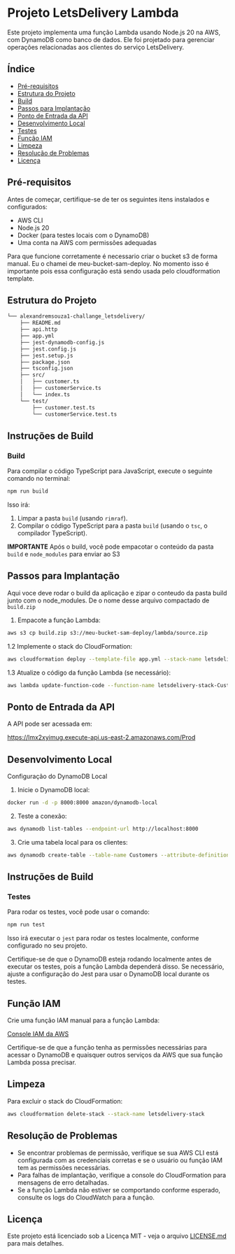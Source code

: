 # Projeto LetsDelivery Lambda

Este projeto implementa uma função Lambda usando Node.js 20 na AWS, com DynamoDB como banco de dados. Ele foi projetado para gerenciar operações relacionadas aos clientes do serviço LetsDelivery.

## Índice

- [Pré-requisitos](#pré-requisitos)
- [Estrutura do Projeto](#estrutura-do-projeto)
- [Build](#instruções-de-build)
- [Passos para Implantação](#passos-para-implantação)
- [Ponto de Entrada da API](#ponto-de-entrada-da-api)
- [Desenvolvimento Local](#desenvolvimento-local)
- [Testes](#instruções-de-testes)
- [Função IAM](#função-iam)
- [Limpeza](#limpeza)
- [Resolução de Problemas](#resolução-de-problemas)
- [Licença](#licença)

## Pré-requisitos

Antes de começar, certifique-se de ter os seguintes itens instalados e configurados:

- AWS CLI
- Node.js 20
- Docker (para testes locais com o DynamoDB)
- Uma conta na AWS com permissões adequadas

Para que funcione corretamente é necessario criar o bucket s3 de forma manual. Eu o chamei de meu-bucket-sam-deploy. 
No momento isso é importante pois essa configuração está sendo usada pelo cloudformation template.

## Estrutura do Projeto
```bash
└── alexandremsouza1-challange_letsdelivery/
    ├── README.md
    ├── api.http
    ├── app.yml
    ├── jest-dynamodb-config.js
    ├── jest.config.js
    ├── jest.setup.js
    ├── package.json
    ├── tsconfig.json
    ├── src/
    │   ├── customer.ts
    │   ├── customerService.ts
    │   └── index.ts
    └── test/
        ├── customer.test.ts
        └── customerService.test.ts
```

## Instruções de Build

### Build

Para compilar o código TypeScript para JavaScript, execute o seguinte comando no terminal:

```bash
npm run build
```

Isso irá:
1. Limpar a pasta `build` (usando `rimraf`).
2. Compilar o código TypeScript para a pasta `build` (usando o `tsc`, o compilador TypeScript).

**IMPORTANTE** Após o build, você pode empacotar o conteúdo da pasta `build` e `node_modules` para enviar ao S3 


## Passos para Implantação

Aqui voce deve rodar o build da aplicação e zipar o conteudo da pasta build junto com o node_modules. 
De o nome desse arquivo compactado de `build.zip`

1. Empacote a função Lambda:

```bash
aws s3 cp build.zip s3://meu-bucket-sam-deploy/lambda/source.zip
```

1.2 Implemente o stack do CloudFormation:
```bash
aws cloudformation deploy --template-file app.yml --stack-name letsdelivery-stack --capabilities CAPABILITY_IAM CAPABILITY_NAMED_IAM
```

1.3 Atualize o código da função Lambda (se necessário):
```bash
aws lambda update-function-code --function-name letsdelivery-stack-CustomersFunction-MOiTibc2wYAt --s3-bucket meu-bucket-sam-deploy --s3-key lambda/source.zip
```


## Ponto de Entrada da API
A API pode ser acessada em:

https://lmx2xyimug.execute-api.us-east-2.amazonaws.com/Prod


## Desenvolvimento Local
Configuração do DynamoDB Local
1. Inicie o DynamoDB local:
```bash
docker run -d -p 8000:8000 amazon/dynamodb-local
```

2. Teste a conexão:
```bash
aws dynamodb list-tables --endpoint-url http://localhost:8000
```


3. Crie uma tabela local para os clientes:
```bash
aws dynamodb create-table --table-name Customers --attribute-definitions AttributeName=id,AttributeType=S --key-schema AttributeName=id,KeyType=HASH --provisioned-throughput ReadCapacityUnits=5,WriteCapacityUnits=5 --endpoint-url http://localhost:8000
```

## Instruções de Build

### Testes

Para rodar os testes, você pode usar o comando:

```bash
npm run test
```

Isso irá executar o `jest` para rodar os testes localmente, conforme configurado no seu projeto.

Certifique-se de que o DynamoDB esteja rodando localmente antes de executar os testes, pois a função Lambda dependerá disso. Se necessário, ajuste a configuração do Jest para usar o DynamoDB local durante os testes.

## Função IAM

Crie uma função IAM manual para a função Lambda:

[Console IAM da AWS](https://us-east-1.console.aws.amazon.com/iam/home?region=us-east-2#/roles)

Certifique-se de que a função tenha as permissões necessárias para acessar o DynamoDB e quaisquer outros serviços da AWS que sua função Lambda possa precisar.

## Limpeza

Para excluir o stack do CloudFormation:

```bash
aws cloudformation delete-stack --stack-name letsdelivery-stack
```


## Resolução de Problemas

- Se encontrar problemas de permissão, verifique se sua AWS CLI está configurada com as credenciais corretas e se o usuário ou função IAM tem as permissões necessárias.
- Para falhas de implantação, verifique a console do CloudFormation para mensagens de erro detalhadas.
- Se a função Lambda não estiver se comportando conforme esperado, consulte os logs do CloudWatch para a função.


## Licença

Este projeto está licenciado sob a Licença MIT - veja o arquivo [LICENSE.md](LICENSE.md) para mais detalhes.
